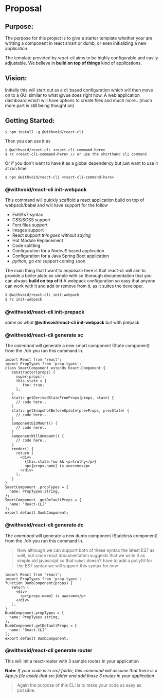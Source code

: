 # Proposal

## Purpose:

The purpose for this project is to give a starter template whether your are writting a component in react smart or dumb, or even initializing a new application.

The template provided by *react-cli* aims to be highly configurable and easily adjustable. We believe in **build on top of things** kind of applications.

## Vision:

Initially this will start out as a cli based configuration which will then move on to a GUI similar to what @vue does right now. A web application dashboard which will have options to create files and much more.. (much more part is still being thought on)

## Getting Started:

```
$ npm install -g @withvoid/react-cli
```
Then you can use it as

```
$ @withvoid/react-cli <react-cli-command-here>
$ rc <react-cli-command-here> // or use the shorthand cli command
```

Or if you don't want to have it as a global dependency but just want to use it at run time

```
$ npx @withvoid/react-cli <react-cli-command-here>
```

### @withvoid/react-cli init-webpack
This command will quickly scaffold a react application build on top of webpack/babel and will have support for the follow

- Es6/Es7 syntax
- CSS/SCSS support
- Font files support
- Images support
- React support *this goes without saying*
- Hot Module Replacement
- Code splitting
- Configuration for a NodeJS based application
- Configuration for a Java Spring Boot application
- *python, go etc* support coming soon

The main thing that I want to *empasize* here is that react-cli will aim to provide a boiler plate so simple with so thorough documentation that you can always **build on top of it** A webpack configuration so easy that anyone can work with it and add or remove from it, as it suites the developer.

```sh
$ @withvoid/react-cli init-webpack
$ rc init-webpack
```

### @withvoid/react-cli init-prepack
*same as what* **@withvoid/react-cli init-webpack** but with prepack

### @withvoid/react-cli generate sc
The *command* will generate a new smart component (State component) from the ./dir you run this command in.

```
import React from 'react';
import PropTypes from 'prop-types';
class SmartComponent extends React.Component {
   constructor(props) {
     super(props);
     this.state = {
        foo: true;
     };
   }
   static getDerivedStateFromProps(props, state) {
     // code here..
   }
   static getSnapshotBeforeUpdate(prevProps, prevState) {
     // code here..
   }
   componentDidMount() {
     // code here..
   }
   componentWillUnmount() {
     // code here..
   }
   render() {
     return (
       <div>
         {this.state.foo && <p>truthy</p>}
         <p>{props.name} is awesome</p>
       </div>
     );
   }
}
SmartComponent .propTypes = {
  name: PropTypes.string,
};
SmartComponent .getDefaultProps = {
  name: 'React-CLI'
};
export default DumbComponent;
```

### @withvoid/react-cli generate dc
The *command* will generate a new dumb component (Stateless component) from the ./dir you run this command in.

>Now although we can support both of these syntax the latest ES7 as well, but since react documentation suggests that we write it as simple old javascript so that `babel` doesn't have to add a pollyfill for the ES7 syntax we will support this syntax for now

```
import React from 'react';
import PropTypes from 'prop-types';
function DumbComponent(props) {
   return (
     <div>
       <p>{props.name} is awesome</p>
     </div>
   );
}
DumbComponent.propTypes = {
  name: PropTypes.string,
};
DumbComponent.getDefaultProps = {
  name: 'React-CLI'
};
export default DumbComponent;
```

### @withvoid/react-cli generate router

This will init a react-router with 3 sample routes in your application

**Note:** *If your code is in src/ folder, this command will assume that there is a App.js file inside that src folder and add those 3 routes in your application*

>Again the purpose of this CLI is to make your code as easy as possible.